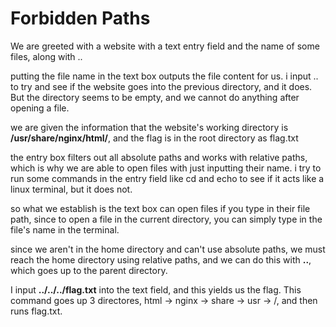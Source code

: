 # Forbidden Paths

We are greeted with a website with a text entry field and the name of some files, along with ..

putting the file name in the text box outputs the file content for us. i input .. to try and see if the website goes into the previous directory, and it does. But the directory seems to be empty, and we cannot do anything after opening a file.

we are given the information that the website's working directory is **/usr/share/nginx/html/**, and the flag is in the root directory as flag.txt

the entry box filters out all absolute paths and works with relative paths, which is why we are able to open files with just inputting their name. i try to run some commands in the entry field like cd and echo to see if it acts like a linux terminal, but it does not. 

so what we establish is the text box can open files if you type in their file path, since to open a file in the current directory, you can simply type in the file's name in the terminal.

since we aren't in the home directory and can't use absolute paths, we must reach the home directory using relative paths, and we can do this with **..**, which goes up to the parent directory.

I input **../../../flag.txt** into the text field, and this yields us the flag. This command goes up 3 directores, html -> nginx -> share -> usr -> /, and then runs flag.txt.
